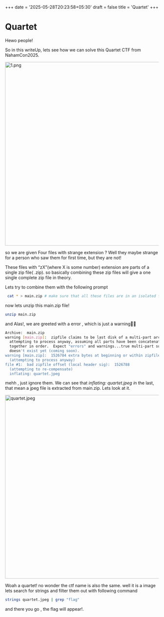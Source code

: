 +++
date = '2025-05-28T20:23:58+05:30'
draft = false
title = 'Quartet'
+++

# Quartet

Hewo people!

So in this writeUp, lets see how we can solve this Quartet CTF from NahamCon2025.

<img src="/images/quartet/1.png" alt="1.png" width="600">

so we are given Four files with strange extension ? Well they maybe strange for a person who saw them for first time, but they are not!

These files with “zX”(where X is some number) extension are parts of a single zip file( .zip). so basically combining these zip files will give a one single complete zip file in theory.

Lets try to combine them with the following prompt 

```bash
 cat * > main.zip # make sure that all these files are in an isolated folder!
```

now lets unzip this main.zip file!

```bash
unzip main.zip
```

and Alas!, we are greeted with a error , which is just a warning🤷‍♂️

```bash
Archive:  main.zip
warning [main.zip]:  zipfile claims to be last disk of a multi-part archive;
  attempting to process anyway, assuming all parts have been concatenated
  together in order.  Expect "errors" and warnings...true multi-part support
  doesn't exist yet (coming soon).
warning [main.zip]:  1526784 extra bytes at beginning or within zipfile
  (attempting to process anyway)
file #1:  bad zipfile offset (local header sig):  1526788
  (attempting to re-compensate)
  inflating: quartet.jpeg
```

mehh , just ignore them. We can see that  *inflating: quartet.jpeg i*n the last, that mean a jpeg file is extracted from main.zip. Lets look at it.

<img src="/images/quartet/quartet.jpeg" alt="quartet.jpeg" width="600">

Woah a quartet! no wonder the ctf name is also the same. well it is a image lets search for strings and filter them out with following command

```bash
strings quartet.jpeg | grep "flag"
```

and there you go , the flag will appear!.